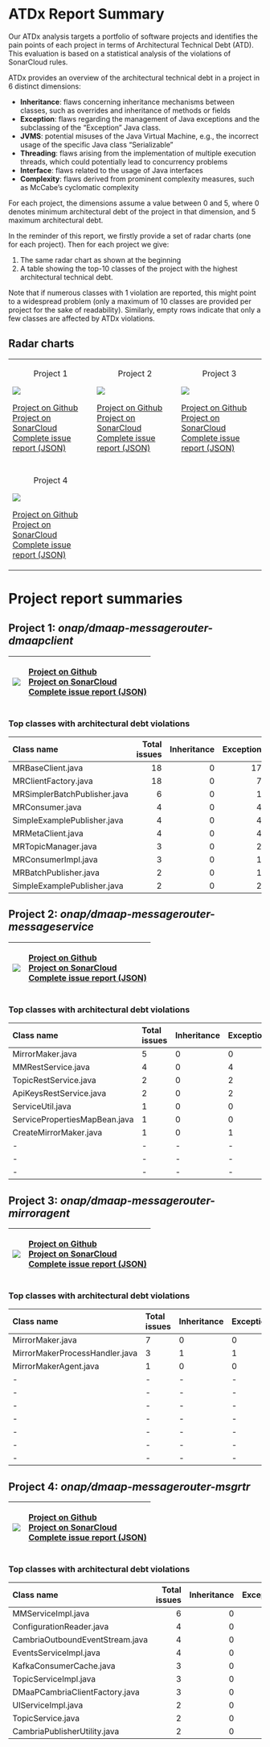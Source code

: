 # ATDx Report Summary
Our ATDx analysis targets a portfolio of software projects and identifies the pain points of each project in terms of Architectural Technical Debt (ATD). This evaluation is based on a statistical analysis of the violations of SonarCloud rules.

ATDx provides an overview of the architectural technical debt in a project  in 6 distinct dimensions:
* **Inheritance**: flaws concerning inheritance mechanisms between classes, such as overrides and inheritance of methods or fields
* **Exception**: flaws regarding the management of Java exceptions and the subclassing of the “Exception” Java class.
* **JVMS**: potential misuses of the Java Virtual Machine, e.g., the incorrect usage of the specific Java class “Serializable”
* **Threading**: flaws arising from the implementation of multiple execution threads, which could potentially lead to concurrency problems
* **Interface**: flaws related to the usage of Java interfaces
* **Complexity**: flaws derived from prominent complexity measures, such as McCabe’s cyclomatic complexity

For each project, the dimensions assume a value between 0 and 5, where 0 denotes minimum architectural debt of the project in that dimension, and 5 maximum architectural debt.

In the reminder of this report, we firstly provide a set of radar charts (one for each project). Then for each project we give:
1. The same radar chart as shown at the beginning
2. A table showing the top-10 classes of the project with the highest architectural technical debt.

Note that if numerous classes with 1 violation are reported, this might point to a widespread problem (only a maximum of 10 classes are provided per project for the sake of readability). Similarly, empty rows indicate that only a few classes are affected by ATDx violations.

## Radar charts
||||
|-|-|-|
|<p align="center">Project 1</p><img src="https://github.com/S2-group/ATDx_reports/blob/master/plots/onap_dmaap-messagerouter-dmaapclient.jpg"/> <p style="text-align:left">[Project on Github](https://github.com/onap/dmaap-messagerouter-dmaapclient) <br> [Project on SonarCloud ](https://sonarcloud.io/dashboard?id=onap_dmaap-messagerouter-dmaapclient) <br> [Complete issue report (JSON)](https://github.com/S2-group/ATDx_reports/blob/master/jsons/onap_dmaap-messagerouter-dmaapclient.json)</p>|<p align="center">Project 2</p><img src="https://github.com/S2-group/ATDx_reports/blob/master/plots/onap_dmaap-messagerouter-messageservice.jpg"/> <p style="text-align:left">[Project on Github](https://github.com/onap/dmaap-messagerouter-messageservice) <br> [Project on SonarCloud ](https://sonarcloud.io/dashboard?id=onap_dmaap-messagerouter-messageservice) <br> [Complete issue report (JSON)](https://github.com/S2-group/ATDx_reports/blob/master/jsons/onap_dmaap-messagerouter-messageservice.json)</p>|<p align="center">Project 3</p><img src="https://github.com/S2-group/ATDx_reports/blob/master/plots/onap_dmaap-messagerouter-mirroragent.jpg"/> <p style="text-align:left">[Project on Github](https://github.com/onap/dmaap-messagerouter-mirroragent) <br> [Project on SonarCloud ](https://sonarcloud.io/dashboard?id=onap_dmaap-messagerouter-mirroragent) <br> [Complete issue report (JSON)](https://github.com/S2-group/ATDx_reports/blob/master/jsons/onap_dmaap-messagerouter-mirroragent.json)</p>
 | |
|<p align="center">Project 4</p><img src="https://github.com/S2-group/ATDx_reports/blob/master/plots/onap_dmaap-messagerouter-msgrtr.jpg"/> <p style="text-align:left">[Project on Github](https://github.com/onap/dmaap-messagerouter-msgrtr) <br> [Project on SonarCloud ](https://sonarcloud.io/dashboard?id=onap_dmaap-messagerouter-msgrtr) <br> [Complete issue report (JSON)](https://github.com/S2-group/ATDx_reports/blob/master/jsons/onap_dmaap-messagerouter-msgrtr.json)</p>
# Project report summaries
## Project 1: _onap/dmaap-messagerouter-dmaapclient_
|<img src="https://github.com/S2-group/ATDx_reports/blob/master/plots/onap_dmaap-messagerouter-dmaapclient.jpg"/>|<p style="text-align:left">[Project on Github](https://github.com/onap/dmaap-messagerouter-dmaapclient) <br> [Project on SonarCloud ](https://sonarcloud.io/dashboard?id=onap_dmaap-messagerouter-dmaapclient) <br> [Complete issue report (JSON)](https://github.com/S2-group/ATDx_reports/blob/master/jsons/onap_dmaap-messagerouter-dmaapclient.json)</p>
|-|-|
### Top classes with architectural debt violations
| Class name                   |   Total issues |   Inheritance |   Exception |   JVMS |   Interface |   Threading |   Complexity | Fully qualified class name                                               |
|:-----------------------------|---------------:|--------------:|------------:|-------:|------------:|------------:|-------------:|:-------------------------------------------------------------------------|
| MRBaseClient.java            |             18 |             0 |          17 |      0 |           1 |           0 |            0 | src/main/java/org/onap/dmaap/mr/client/impl/MRBaseClient.java            |
| MRClientFactory.java         |             18 |             0 |           7 |      0 |          11 |           0 |            0 | src/main/java/org/onap/dmaap/mr/client/MRClientFactory.java              |
| MRSimplerBatchPublisher.java |              6 |             0 |           1 |      0 |           3 |           2 |            0 | src/main/java/org/onap/dmaap/mr/client/impl/MRSimplerBatchPublisher.java |
| MRConsumer.java              |              4 |             0 |           4 |      0 |           0 |           0 |            0 | src/main/java/org/onap/dmaap/mr/client/MRConsumer.java                   |
| SimpleExamplePublisher.java  |              4 |             0 |           4 |      0 |           0 |           0 |            0 | src/main/java/org/onap/dmaap/mr/test/clients/SimpleExamplePublisher.java |
| MRMetaClient.java            |              4 |             0 |           4 |      0 |           0 |           0 |            0 | src/main/java/org/onap/dmaap/mr/client/impl/MRMetaClient.java            |
| MRTopicManager.java          |              3 |             0 |           2 |      0 |           1 |           0 |            0 | src/main/java/org/onap/dmaap/mr/client/MRTopicManager.java               |
| MRConsumerImpl.java          |              3 |             0 |           1 |      0 |           2 |           0 |            0 | src/main/java/org/onap/dmaap/mr/client/impl/MRConsumerImpl.java          |
| MRBatchPublisher.java        |              2 |             0 |           1 |      0 |           1 |           0 |            0 | src/main/java/org/onap/dmaap/mr/client/impl/MRBatchPublisher.java        |
| SimpleExamplePublisher.java  |              2 |             0 |           2 |      0 |           0 |           0 |            0 | src/main/java/org/onap/dmaap/mr/dme/client/SimpleExamplePublisher.java   |

## Project 2: _onap/dmaap-messagerouter-messageservice_
|<img src="https://github.com/S2-group/ATDx_reports/blob/master/plots/onap_dmaap-messagerouter-messageservice.jpg"/>|<p style="text-align:left">[Project on Github](https://github.com/onap/dmaap-messagerouter-messageservice) <br> [Project on SonarCloud ](https://sonarcloud.io/dashboard?id=onap_dmaap-messagerouter-messageservice) <br> [Complete issue report (JSON)](https://github.com/S2-group/ATDx_reports/blob/master/jsons/onap_dmaap-messagerouter-messageservice.json)</p>
|-|-|
### Top classes with architectural debt violations
| Class name                    | Total issues   | Inheritance   | Exception   | JVMS   | Interface   | Threading   | Complexity   | Fully qualified class name                                      |
|:------------------------------|:---------------|:--------------|:------------|:-------|:------------|:------------|:-------------|:----------------------------------------------------------------|
| MirrorMaker.java              | 5              | 0             | 0           | 0      | 5           | 0           | 0            | src/main/java/org/onap/dmaap/mmagent/MirrorMaker.java           |
| MMRestService.java            | 4              | 0             | 4           | 0      | 0           | 0           | 0            | src/main/java/org/onap/dmaap/service/MMRestService.java         |
| TopicRestService.java         | 2              | 0             | 2           | 0      | 0           | 0           | 0            | src/main/java/org/onap/dmaap/service/TopicRestService.java      |
| ApiKeysRestService.java       | 2              | 0             | 2           | 0      | 0           | 0           | 0            | src/main/java/org/onap/dmaap/service/ApiKeysRestService.java    |
| ServiceUtil.java              | 1              | 0             | 0           | 0      | 1           | 0           | 0            | src/main/java/org/onap/dmaap/service/ServiceUtil.java           |
| ServicePropertiesMapBean.java | 1              | 0             | 0           | 0      | 1           | 0           | 0            | src/main/java/org/onap/dmaap/util/ServicePropertiesMapBean.java |
| CreateMirrorMaker.java        | 1              | 0             | 1           | 0      | 0           | 0           | 0            | src/main/java/org/onap/dmaap/mmagent/CreateMirrorMaker.java     |
| -                             | -              | -             | -           | -      | -           | -           | -            | -                                                               |
| -                             | -              | -             | -           | -      | -           | -           | -            | -                                                               |
| -                             | -              | -             | -           | -      | -           | -           | -            | -                                                               |

## Project 3: _onap/dmaap-messagerouter-mirroragent_
|<img src="https://github.com/S2-group/ATDx_reports/blob/master/plots/onap_dmaap-messagerouter-mirroragent.jpg"/>|<p style="text-align:left">[Project on Github](https://github.com/onap/dmaap-messagerouter-mirroragent) <br> [Project on SonarCloud ](https://sonarcloud.io/dashboard?id=onap_dmaap-messagerouter-mirroragent) <br> [Complete issue report (JSON)](https://github.com/S2-group/ATDx_reports/blob/master/jsons/onap_dmaap-messagerouter-mirroragent.json)</p>
|-|-|
### Top classes with architectural debt violations
| Class name                     | Total issues   | Inheritance   | Exception   | JVMS   | Interface   | Threading   | Complexity   | Fully qualified class name                                                        |
|:-------------------------------|:---------------|:--------------|:------------|:-------|:------------|:------------|:-------------|:----------------------------------------------------------------------------------|
| MirrorMaker.java               | 7              | 0             | 0           | 0      | 7           | 0           | 0            | src/main/java/org/onap/dmaap/mr/dmaapMMAgent/dao/MirrorMaker.java                 |
| MirrorMakerProcessHandler.java | 3              | 1             | 1           | 0      | 1           | 0           | 0            | src/main/java/org/onap/dmaap/mr/dmaapMMAgent/utils/MirrorMakerProcessHandler.java |
| MirrorMakerAgent.java          | 1              | 0             | 0           | 0      | 1           | 0           | 0            | src/main/java/org/onap/dmaap/mr/dmaapMMAgent/MirrorMakerAgent.java                |
| -                              | -              | -             | -           | -      | -           | -           | -            | -                                                                                 |
| -                              | -              | -             | -           | -      | -           | -           | -            | -                                                                                 |
| -                              | -              | -             | -           | -      | -           | -           | -            | -                                                                                 |
| -                              | -              | -             | -           | -      | -           | -           | -            | -                                                                                 |
| -                              | -              | -             | -           | -      | -           | -           | -            | -                                                                                 |
| -                              | -              | -             | -           | -      | -           | -           | -            | -                                                                                 |
| -                              | -              | -             | -           | -      | -           | -           | -            | -                                                                                 |

## Project 4: _onap/dmaap-messagerouter-msgrtr_
|<img src="https://github.com/S2-group/ATDx_reports/blob/master/plots/onap_dmaap-messagerouter-msgrtr.jpg"/>|<p style="text-align:left">[Project on Github](https://github.com/onap/dmaap-messagerouter-msgrtr) <br> [Project on SonarCloud ](https://sonarcloud.io/dashboard?id=onap_dmaap-messagerouter-msgrtr) <br> [Complete issue report (JSON)](https://github.com/S2-group/ATDx_reports/blob/master/jsons/onap_dmaap-messagerouter-msgrtr.json)</p>
|-|-|
### Top classes with architectural debt violations
| Class name                      |   Total issues |   Inheritance |   Exception |   JVMS |   Interface |   Threading |   Complexity | Fully qualified class name                                                           |
|:--------------------------------|---------------:|--------------:|------------:|-------:|------------:|------------:|-------------:|:-------------------------------------------------------------------------------------|
| MMServiceImpl.java              |              6 |             0 |           6 |      0 |           0 |           0 |            0 | src/main/java/org/onap/dmaap/dmf/mr/service/impl/MMServiceImpl.java                  |
| ConfigurationReader.java        |              4 |             0 |           3 |      0 |           1 |           0 |            0 | src/main/java/org/onap/dmaap/dmf/mr/utils/ConfigurationReader.java                   |
| CambriaOutboundEventStream.java |              4 |             0 |           4 |      0 |           0 |           0 |            0 | src/main/java/org/onap/dmaap/dmf/mr/resources/CambriaOutboundEventStream.java        |
| EventsServiceImpl.java          |              4 |             0 |           4 |      0 |           0 |           0 |            0 | src/main/java/org/onap/dmaap/dmf/mr/service/impl/EventsServiceImpl.java              |
| KafkaConsumerCache.java         |              3 |             0 |           0 |      0 |           0 |           0 |            3 | src/main/java/org/onap/dmaap/dmf/mr/backends/kafka/KafkaConsumerCache.java           |
| TopicServiceImpl.java           |              3 |             0 |           3 |      0 |           0 |           0 |            0 | src/main/java/org/onap/dmaap/dmf/mr/service/impl/TopicServiceImpl.java               |
| DMaaPCambriaClientFactory.java  |              3 |             0 |           0 |      0 |           3 |           0 |            0 | src/main/java/org/onap/dmaap/dmf/mr/metrics/publisher/DMaaPCambriaClientFactory.java |
| UIServiceImpl.java              |              2 |             0 |           2 |      0 |           0 |           0 |            0 | src/main/java/org/onap/dmaap/dmf/mr/service/impl/UIServiceImpl.java                  |
| TopicService.java               |              2 |             0 |           2 |      0 |           0 |           0 |            0 | src/main/java/org/onap/dmaap/dmf/mr/service/TopicService.java                        |
| CambriaPublisherUtility.java    |              2 |             0 |           1 |      0 |           1 |           0 |            0 | src/main/java/org/onap/dmaap/dmf/mr/metrics/publisher/CambriaPublisherUtility.java   |

